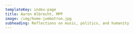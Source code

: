 ```yaml
---
templateKey: index-page
title: Aaron Albrecht, MPP
image: /img/home-jumbotron.jpg
subheading: Reflections on music, politics, and humanity
---
```

